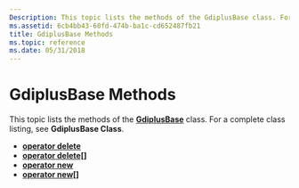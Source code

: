 ```yaml
---
Description: This topic lists the methods of the GdiplusBase class. For a complete class listing, see GdiplusBase Class.
ms.assetid: 6cb4bb43-60fd-474b-ba1c-cd652487fb21
title: GdiplusBase Methods
ms.topic: reference
ms.date: 05/31/2018
---
```


# GdiplusBase Methods

This topic lists the methods of the [**GdiplusBase**](/windows/win32/api/gdiplusbase/nl-gdiplusbase-gdiplusbase) class. For a complete class listing, see **GdiplusBase Class**.

-   [**operator delete**](/windows/win32/api/gdiplusbase/nf-gdiplusbase-gdiplusbase-operatordelete)
-   [**operator delete\[\]**](/windows/win32/api/gdiplusbase/nf-gdiplusbase-gdiplusbase-operatordelete_array)
-   [**operator new**](/windows/win32/api/gdiplusbase/nf-gdiplusbase-gdiplusbase-operatornew)
-   [**operator new\[\]**](/windows/win32/api/gdiplusbase/nf-gdiplusbase-gdiplusbase-operatornew_array)

 

 